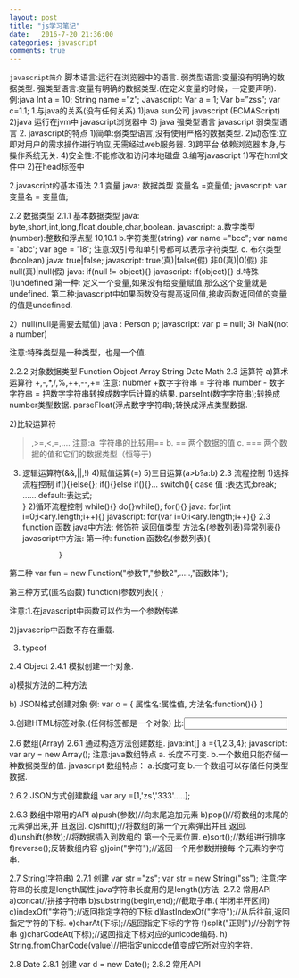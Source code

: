 ```yaml
---
layout: post
title: "js学习笔记" 
date:   2016-7-20 21:36:00 
categories: javascript
comments: true
---
```


`javascript简介`
脚本语言:运行在浏览器中的语言.
弱类型语言:变量没有明确的数据类型.
强类型语言:变量有明确的数据类型.(在定义变量的时候，一定要声明).
例:java
        Int a = 10;
       String name =”z”;
Javascript:
      Var a = 1;
     Var  b=”zss”;
     var c=1.1;
1.与java的关系(没有任何关系)
    1)java sun公司
       javascript (ECMAScript)
    2)java 运行在jvm中
       javascript浏览器中
    3) java 强类型语言
        javascript 弱类型语言
2. javascript的特点
  1)简单:弱类型语言,没有使用严格的数据类型.
  2)动态性:立即对用户的需求操作进行响应,无需经过web服务器.
 3)跨平台:依赖浏览器本身,与操作系统无关.
 4)安全性:不能修改和访问本地磁盘
3.编写javascript
   1)写在html文件中
   2)在head标签中
         <script type="text/javascript">
                   //内容
          </script>

2.javascript的基本语法
 2.1 变量
 	java: 数据类型 变量名 =变量值;
           javascript:  var 变量名 = 变量值;







2.2 数据类型
2.1.1 基本数据类型
java: byte,short,int,long,float,double,char,boolean.
javascript:
    a.数字类型(number):整数和浮点型
       10,10.1
    b.字符类型(string)
       var name ="bcc";
       var name = 'abc';
       var age = '18';
     注意:双引号和单引号都可以表示字符类型.
   c. 布尔类型(boolean)
        java: true|false;
      javascript: true(真)|false(假)
                          非0(真)|0(假)
                          非null(真)|null(假)
                java:  if(null != object){}
               javascript: if(object){}
d.特殊
       1)undefined
          第一种: 定义一个变量,如果没有给变量赋值,那么这个变量就是    undefined.
	第二种:javascript中如果函数没有提高返回值,接收函数返回值的变量的值是undefined.

  2）null(null是需要去赋值)
        java :   Person p;
       javascript: var p = null;
3)  NaN(not a number)



注意:特殊类型是一种类型，也是一个值.

2.2.2 对象数据类型
         Function
         Object
         Array
        String
        Date
        Math
2.3 运算符
    a)算术运算符
         +,-,*,/,%,++,--,+=
   注意: nubmer +数字字符串 = 字符串
            number - 数字字符串 = 把数字字符串转换成数字后计算的结果.
            parseInt(数字字符串);转换成number类型数据.
            parseFloat(浮点数字字符串);转换成浮点类型数据.

2)比较运算符
>,>=,<,=,....
注意:a. 字符串的比较用==
           b. ==  两个数据的值
           c. === 两个数据的值和它们的数据类型（恒等于)
3) 逻辑运算符(&&,||,!)
4)赋值运算(=)
5)三目运算(a>b?a:b)
2.3 流程控制
  1)选择流程控制
      if(){}else{};
      if(){}else if(){}...
     switch(){
       case 值 :表达式;break;
      ......
      default:表达式;  
     }
 2)循环流程控制
     while(){}
    do{}while();
    for(){}
    java: 
         for(int i=0;i<ary.length;i++){}
    javascript: 
         for(var  i=0;i<ary.length;i++){}
2.3 function 函数
   java中方法:
         修饰符  返回值类型 方法名(参数列表)异常列表{}
  javascript中方法:
          第一种:
                function  函数名(参数列表){
                
                }

第二种
      var fun = new Function("参数1","参数2",.....,"函数体");

第三种方式(匿名函数)
 function(参数列表){
}


注意:1.在javascript中函数可以作为一个参数传递.

2)javascrip中函数不存在重载.



3. typeof

2.4  Object
2.4.1 模拟创建一个对象.
	
a)模拟方法的二种方法

b) JSON格式创建对象
  例:  var o = {
		属性名:属性值,
		方法名:function(){}
	}
   

3.创建HTML标签对象.(任何标签都是一个对象)
比:<input type="password"></input>

2.6 数组(Array)
2.6.1 通过构造方法创建数组.
   java:int[] a ={1,2,3,4};
   javascript:  var ary = new Array();
注意:java数组特点
 	a. 长度不可变.
	b.一个数组只能存储一种数据类型的值.
      javascript 数组特点：
      	a.长度可变
        b.一个数组可以存储任何类型数据.

2.6.2 JSON方式创建数组
	var ary =[1,'zs','333'.....];

2.6.3  数组中常用的API
	a)push(参数)//向末尾追加元素
	b)pop()//将数组的末尾的元素弹出来,并 	   且返回.
	c)shift();//将数组的第一个元素弹出并且   	   返回.
	d)unshift(参数);//将数据插入到数组的	   第一个元素位置.
	e)sort();//数组进行排序
	f)reverse();反转数组内容
	g)join("字符");//返回一个用参数拼接每	个元素的字符串.


2.7 String(字符串)
2.7.1 创建
	var str ="zs";
	var str = new String("ss");
注意:字符串的长度是length属性,java字符串长度用的是length()方法.
2.7.2 常用API
	a)concat//拼接字符串
	b)substring(begin,end);//截取子串.(
半闭半开区间)
	c)indexOf("字符");//返回指定字符的下标
	d)lastIndexOf("字符");//从后往前,返回指定字符的下标.
	e)charAt(下标);//返回指定下标的字符
	f)split("正则");//分割字符串
	g)charCodeAt(下标);//返回指定下标对应的unicode编码.
	h) String.fromCharCode(value)//把指定unicode值变成它所对应的字符.

2.8 Date
2.8.1 创建
	var d = new Date();
2.8.2 常用API
	
  
